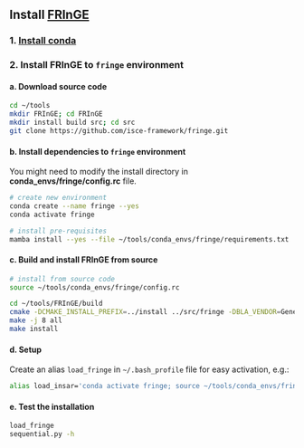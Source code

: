 ## Install [FRInGE](https://github.com/isce-framework/fringe.git)

### 1. [Install conda](../README.md#1-install-conda)

### 2. Install FRInGE to `fringe` environment

#### a. Download source code

```bash
cd ~/tools
mkdir FRInGE; cd FRInGE
mkdir install build src; cd src
git clone https://github.com/isce-framework/fringe.git
```

#### b. Install dependencies to `fringe` environment

You might need to modify the install directory in **conda_envs/fringe/config.rc** file.

```bash
# create new environment
conda create --name fringe --yes
conda activate fringe

# install pre-requisites
mamba install --yes --file ~/tools/conda_envs/fringe/requirements.txt
```

#### c. Build and install FRInGE from source

```bash
# install from source code
source ~/tools/conda_envs/fringe/config.rc

cd ~/tools/FRInGE/build
cmake -DCMAKE_INSTALL_PREFIX=../install ../src/fringe -DBLA_VENDOR=Generic
make -j 8 all
make install
```

#### d. Setup

Create an alias `load_fringe` in `~/.bash_profile` file for easy activation, e.g.:

```bash
alias load_insar='conda activate fringe; source ~/tools/conda_envs/fringe/config.rc'
```

#### e. Test the installation

```bash
load_fringe
sequential.py -h
```
